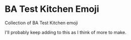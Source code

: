 # BA Test Kitchen Emoji

Collection of BA Test Kitchen emoji

I'll probably keep adding to this as I think of more to make.
